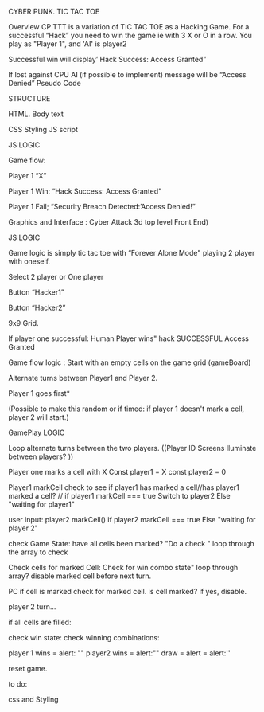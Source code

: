 
CYBER PUNK. TIC TAC TOE

Overview
CP TTT is a variation of TIC TAC TOE as a Hacking Game.  For a successful “Hack” you need to win the game ie with 3 X or O in a row.
You play as "Player 1", and 'AI' is player2

Successful win will display’ Hack Success: Access Granted”

If lost against CPU AI (if possible to implement) message will be “Access Denied”
Pseudo Code

STRUCTURE


HTML.  Body text

CSS Styling
JS script

JS LOGIC



Game flow:

Player 1 “X”

Player 1 Win: “Hack Success: Access Granted”

Player 1 Fail;  “Security Breach Detected:’Access Denied!”

Graphics and Interface : Cyber Attack  3d top level Front End)


JS LOGIC

Game logic is simply tic tac toe with “Forever Alone Mode" playing 2 player with oneself.


Select 2 player or One player  

Button “Hacker1”

Button “Hacker2”

9x9 Grid.

If player one successful: Human Player wins" hack SUCCESSFUL Access Granted



 Game flow logic :
 Start with an empty cells on the game grid (gameBoard)

 Alternate turns between Player1 and Player 2.


Player 1 goes first*

(Possible to make this random or if timed: if player 1 doesn't mark a cell, player 2 will start.)

 GamePlay LOGIC

Loop alternate turns between the two players.
((Player  ID Screens Iluminate between players? ))

 Player one marks a cell with X
 Const  player1 = X
 const  player2 = 0

Player1 markCell
check to see if player1 has marked  a cell//has player1 marked a cell? //
if player1 markCell === true
 Switch to player2
  Else "waiting for player1"

user input: player2 markCell()
if player2 markCell === true  Else "waiting for player 2"


check Game State: have all cells been marked?
   "Do a check " loop through the array to check


Check cells for marked Cell:
Check for win combo state"
loop through array?
disable marked cell before next turn.

PC
if cell is marked
check for marked cell.
is cell marked?
if yes,  disable.

player 2 turn...


if all cells are filled:

check win state:
check winning combinations:

player 1 wins = alert: ""
player2 wins  = alert:""
draw = alert = alert:''


reset game.

to do:

css and Styling
